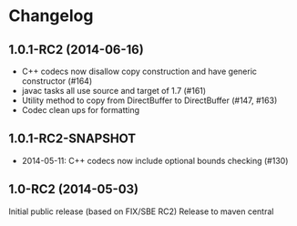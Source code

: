 # Changelog

## 1.0.1-RC2 (2014-06-16)

* C++ codecs now disallow copy construction and have generic constructor (#164)
* javac tasks all use source and target of 1.7 (#161)
* Utility method to copy from DirectBuffer to DirectBuffer (#147, #163)
* Codec clean ups for formatting

## 1.0.1-RC2-SNAPSHOT

* 2014-05-11: C++ codecs now include optional bounds checking (#130)

## 1.0-RC2 (2014-05-03)

Initial public release (based on FIX/SBE RC2)
Release to maven central
